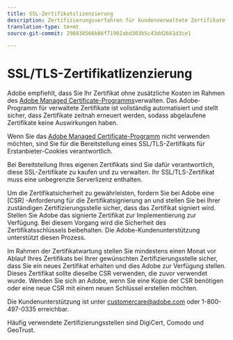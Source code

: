 ```yaml
---
title: SSL-Zertifikatslizenzierung
description: Zertifizierungsverfahren für kundenverwaltete Zertifikate
translation-type: tm+mt
source-git-commit: 290838566b86f71902abd303b5c43dd2661d3ce1

---
```



# SSL/TLS-Zertifikatlizenzierung

Adobe empfiehlt, dass Sie Ihr Zertifikat ohne zusätzliche Kosten im Rahmen des [Adobe Managed Certificate-Programms](https://marketing.adobe.com/resources/help/en_US/whitepapers/first_party_cookies/adobe_managed_cert_pgm.html)verwalten.  Das Adobe-Programm für verwaltete Zertifikate ist vollständig automatisiert und stellt sicher, dass Zertifikate zeitnah erneuert werden, sodass abgelaufene Zertifikate keine Auswirkungen haben.

Wenn Sie das [Adobe Managed Certificate-Programm](https://marketing.adobe.com/resources/help/en_US/whitepapers/first_party_cookies/adobe_managed_cert_pgm.html) nicht verwenden möchten, sind Sie für die Bereitstellung eines SSL/TLS-Zertifikats für Erstanbieter-Cookies verantwortlich.

Bei Bereitstellung Ihres eigenen Zertifikats sind Sie dafür verantwortlich, diese SSL-Zertifikate zu kaufen und zu verwalten.  Ihr SSL/TLS-Zertifikat muss eine unbegrenzte Serverlizenz enthalten.

Um die Zertifikatsicherheit zu gewährleisten, fordern Sie bei Adobe eine [CSR] -Anforderung für die Zertifikatsignierung an und stellen Sie bei Ihrer zuständigen Zertifizierungsstelle sicher, dass das Zertifikat signiert wird.  Stellen Sie Adobe das signierte Zertifikat zur Implementierung zur Verfügung.  Bei diesem Vorgang wird die Sicherheit des Zertifikatsschlüssels beibehalten.  Die Adobe-Kundenunterstützung unterstützt diesen Prozess.

Im Rahmen der Zertifikatwartung stellen Sie mindestens einen Monat vor Ablauf Ihres Zertifikats bei Ihrer gewünschten Zertifizierungsstelle sicher, dass Sie ein neues Zertifikat erhalten und dies Adobe zur Verfügung stellen.  Dieses Zertifikat sollte dieselbe CSR verwenden, die zuvor verwendet wurde.  Wenden Sie sich an Adobe, wenn Sie eine Kopie der CSR benötigen oder eine neue CSR mit einem neuen Schlüssel erstellen möchten.

Die Kundenunterstützung ist unter customercare@adobe.com oder 1-800-497-0335 erreichbar.

Häufig verwendete Zertifizierungsstellen sind DigiCert, Comodo und GeoTrust.
